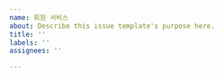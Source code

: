 ```yaml
---
name: 회원 서비스
about: Describe this issue template's purpose here.
title: ''
labels: ''
assignees: ''

---
```



